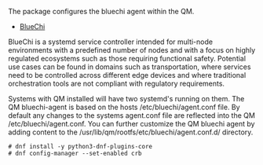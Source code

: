 The package configures the bluechi agent within the QM.

- [BlueChi](https://github.com/containers/qm/pull/57)

BlueChi is a systemd service controller intended for multi-node environments with
a predefined number of nodes and with a focus on highly regulated ecosystems such
as those requiring functional safety. Potential use cases can be found in domains
such as transportation, where services need to be controlled across different
edge devices and where traditional orchestration tools are not compliant with
regulatory requirements.

Systems with QM installed will have two systemd's running on them. The QM bluechi-agent
is based on the hosts /etc/bluechi/agent.conf file. By default any changes to the
systems agent.conf file are reflected into the QM /etc/bluechi/agent.conf. You can
further customize the QM bluechi agent by adding content to the
/usr/lib/qm/rootfs/etc/bluechi/agent.conf.d/ directory.

```console
# dnf install -y python3-dnf-plugins-core
# dnf config-manager --set-enabled crb
```